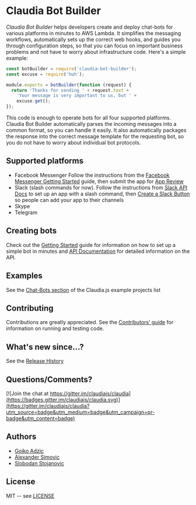 # Claudia Bot Builder

_Claudia Bot Builder_ helps developers create and deploy chat-bots for various platforms in minutes to AWS Lambda. It simplifies the messaging workflows, automatically sets up the correct web hooks, and guides you through configuration steps, so that you can focus on important business problems and not have to worry about infrastructure code. Here's a simple example:

```javascript
const botBuilder = require('claudia-bot-builder');
const excuse = require('huh');

module.exports = botBuilder(function (request) {
  return 'Thanks for sending ' + request.text +
    'Your message is very important to us, but ' +
    excuse.get();
});
```

This code is enough to operate bots for all four supported platforms. Claudia Bot Builder automatically parses the incoming messages into a common format, so you can handle it easily. It also automatically packages the response into the correct message template for the requesting bot, so you do not have to worry about individual bot protocols.

## Supported platforms

* Facebook Messenger Follow the instructions from the [Facebook Messenger Getting Started](https://developers.facebook.com/docs/messenger-platform/quickstart) guide, then submit the app for [App Review](https://developers.facebook.com/docs/messenger-platform/app-review)
* Slack (slash commands for now). Follow the instructions from [Slack API Docs](https://api.slack.com/) to set up an app with a slash command, then [Create a Slack Button](https://api.slack.com/docs/slack-button) so people can add your app to their channels
* Skype
* Telegram

## Creating bots

Check out the [Getting Started](GETTING_STARTED.md) guide for information on how to set up a simple bot in minutes and [API Documentation](API.md) for detailed information on the API.

## Examples

See the [Chat-Bots section](https://github.com/claudiajs/example-projects#chat-bots) of the Claudia.js example projects list

## Contributing

Contributions are greatly appreciated. See the [Contributors' guide](CONTRIBUTING.md) for information on running and testing code.

## What's new since...?

See the [Release History](RELEASES.md)

## Questions/Comments?

[![Join the chat at https://gitter.im/claudiajs/claudia](https://badges.gitter.im/claudiajs/claudia.svg)](https://gitter.im/claudiajs/claudia?utm_source=badge&utm_medium=badge&utm_campaign=pr-badge&utm_content=badge)

## Authors

* [Gojko Adzic](https://github.com/gojko)
* [Alexander Simovic](https://github.com/simalexan)
* [Slobodan Stojanovic](https://github.com/stojanovic)

## License

MIT -- see [LICENSE](LICENSE)
